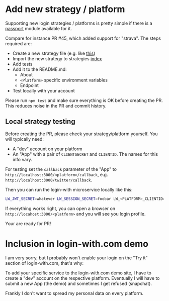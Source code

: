 # Add new strategy / platform

Supporting new login strategies / platforms is pretty simple if there is a [passport](http://passportjs.org/)
module available for it.

Compare for instance PR #45, which added support for "strava". The steps required are:

 - Create a new strategy file (e.g. like [this](https://github.com/lipp/login-with/blob/master/src/strategies/strava.js))
 - Import the new strategy to strategies [index](https://github.com/lipp/login-with/blob/master/src/strategies/index.js)
 - Add tests
 - Add it to the README.md:
   - About
   - `<Platform>` specific environment variables
   - Endpoint
 - Test locally with your account

Please run `npm test` and make sure everything is OK before creating the PR. This reduces noise in the PR and commit history.

## Local strategy testing

Before creating the PR, please check your strategy/platform yourself. You will typically need:

 - A "dev" account on your platform
 - An "App" with a pair of `CLIENTSECRET` and `CLIENTID`. The names for this info vary.

For testing set the `callback` parameter of the "App" to `http://localhost:3000/<platform>/callback`,
e.g. `http://localhost:3000/twitter/callback`.

Then you can run the login-with microservice locally like this:

```sh
LW_JWT_SECRET=whatever LW_SESSION_SECRET=foobar LW_<PLATFORM>_CLIENTID=<YOUR_CLIENTID> LW_<PLATFORM>_CLIENTSECRET=<YOUR_CLIENTSECRET> npm start
```

If everything works right, you can open a browser on `http://locahost:3000/<platform>` and you will see you login profile.

Your are ready for PR!

# Inclusion in login-with.com demo

I am very sorry, but I probably won't enable your login on the "Try it" section of login-with.com, that's why:

To add your specific service to the login-with.com demo site, I have to create a "dev" account on the
respective platform. Eventually I will have to submit a new App (the demo) and sometimes I get refused (snapchat).

Frankly I don't want to spread my personal data on every platform.

